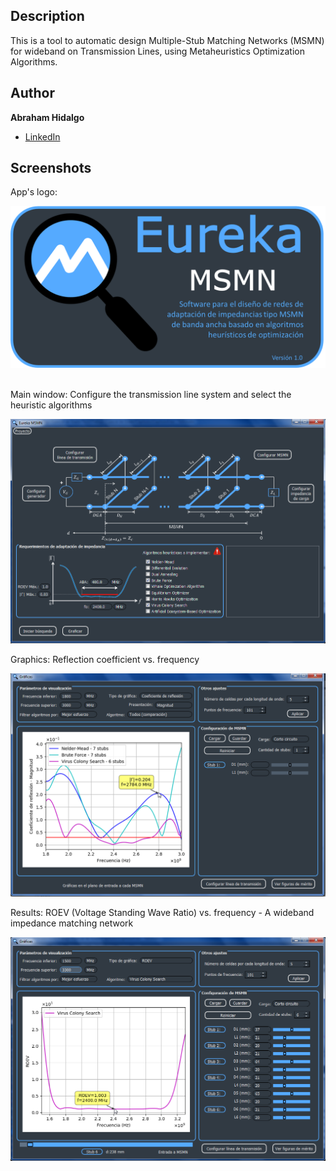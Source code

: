 ## Description
This is a tool to automatic design Multiple-Stub Matching Networks (MSMN) for wideband on Transmission Lines, using Metaheuristics Optimization Algorithms.

## Author
**Abraham Hidalgo**
* [LinkedIn](https://www.linkedin.com/in/hidalgoabraham/)

## Screenshots


App's logo:

![App Screenshot](./logo_eureka_msmn.png)
<br />
<br />


Main window: Configure the transmission line system and select the heuristic algorithms

![App Screenshot](./ventana_principal.png)



Graphics: Reflection coefficient vs. frequency

![App Screenshot](./resultados_disenho.png)




Results: ROEV (Voltage Standing Wave Ratio) vs. frequency - A wideband impedance matching network

![App Screenshot](./calidad_2.png)
